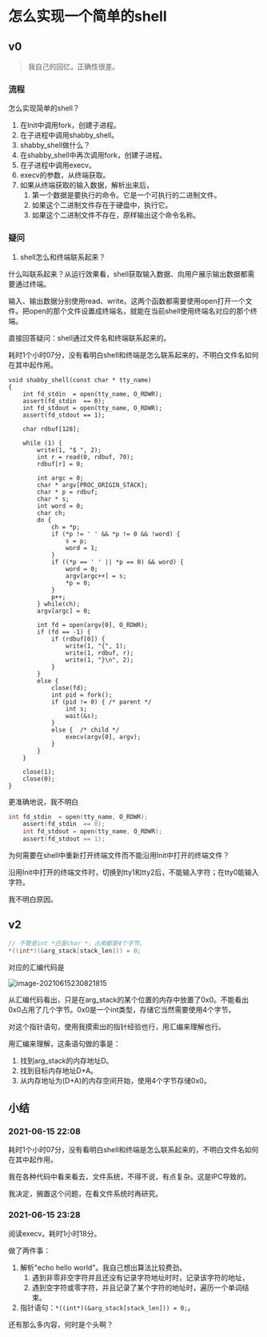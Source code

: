 # 怎么实现一个简单的shell

## v0

> 我自己的回忆，正确性很差。

### 流程

怎么实现简单的shell？

1. 在Init中调用fork，创建子进程。
2. 在子进程中调用shabby_shell。
3. shabby_shell做什么？
4. 在shabby_shell中再次调用fork，创建子进程。
5. 在子进程中调用execv。
6. execv的参数，从终端获取。
7. 如果从终端获取的输入数据，解析出来后，
   1. 第一个数据是要执行的命令。它是一个可执行的二进制文件。
   2. 如果这个二进制文件存在于硬盘中，执行它。
   3. 如果这个二进制文件不存在，原样输出这个命令名称。

### 疑问

1. shell怎么和终端联系起来？

什么叫联系起来？从运行效果看，shell获取输入数据、向用户展示输出数据都需要通过终端。

输入、输出数据分别使用read、write。这两个函数都需要使用open打开一个文件。把open的那个文件设置成终端名，就能在当前shell使用终端名对应的那个终端。

直接回答疑问：shell通过文件名和终端联系起来的。

耗时1个小时07分，没有看明白shell和终端是怎么联系起来的，不明白文件名如何在其中起作用。

```shell
void shabby_shell(const char * tty_name)
{
	int fd_stdin  = open(tty_name, O_RDWR);
	assert(fd_stdin  == 0);
	int fd_stdout = open(tty_name, O_RDWR);
	assert(fd_stdout == 1);

	char rdbuf[128];

	while (1) {
		write(1, "$ ", 2);
		int r = read(0, rdbuf, 70);
		rdbuf[r] = 0;

		int argc = 0;
		char * argv[PROC_ORIGIN_STACK];
		char * p = rdbuf;
		char * s;
		int word = 0;
		char ch;
		do {
			ch = *p;
			if (*p != ' ' && *p != 0 && !word) {
				s = p;
				word = 1;
			}
			if ((*p == ' ' || *p == 0) && word) {
				word = 0;
				argv[argc++] = s;
				*p = 0;
			}
			p++;
		} while(ch);
		argv[argc] = 0;

		int fd = open(argv[0], O_RDWR);
		if (fd == -1) {
			if (rdbuf[0]) {
				write(1, "{", 1);
				write(1, rdbuf, r);
				write(1, "}\n", 2);
			}
		}
		else {
			close(fd);
			int pid = fork();
			if (pid != 0) { /* parent */
				int s;
				wait(&s);
			}
			else {	/* child */
				execv(argv[0], argv);
			}
		}
	}

	close(1);
	close(0);
}
```

更准确地说，我不明白

```c
int fd_stdin  = open(tty_name, O_RDWR);
	assert(fd_stdin  == 0);
	int fd_stdout = open(tty_name, O_RDWR);
	assert(fd_stdout == 1);
```

为何需要在shell中重新打开终端文件而不能沿用Init中打开的终端文件？

沿用Init中打开的终端文件时，切换到tty1和tty2后，不能输入字符；在tty0能输入字符。

我不明白原因。

## v2

```c
// 不管是int *还是char *，占用都是4个字节。
*((int*)(&arg_stack[stack_len])) = 0;
```

对应的汇编代码是

![image-20210615230821815](/Users/cg/Documents/gitbook/my-note-book/cao-zuo-xi-tong-blog/write-os/read-note/mm/image-20210615230821815.png)

从汇编代码看出，只是在arg_stack的某个位置的内存中放置了0x0。不能看出0x0占用了几个字节。0x0是一个int类型，存储它当然需要使用4个字节。

对这个指针语句，使用我摸索出的指针经验也行，用汇编来理解也行。

用汇编来理解，这条语句做的事是：

1. 找到arg_stack的内存地址D。
2. 找到目标内存地址D+A。
3. 从内存地址为(D+A)的内存空间开始，使用4个字节存储0x0。

## 小结

### 2021-06-15 22:08

耗时1个小时07分，没有看明白shell和终端是怎么联系起来的，不明白文件名如何在其中起作用。

我在各种代码中看来看去，文件系统，不得不说，有点复杂。这是IPC导致的。

我决定，搁置这个问题，在看文件系统时再研究。

### 2021-06-15 23:28

阅读execv。耗时1小时18分。

做了两件事：

1. 解析"echo hello world"。我自己想出算法比较费劲。
   1. 遇到非零非空字符并且还没有记录字符地址时时，记录该字符的地址，
   2. 遇到空字符或零字符，并且记录了某个字符的地址时，遍历一个单词结束。
2. 指针语句：`*((int*)(&arg_stack[stack_len])) = 0;`。

还有那么多内容，何时是个头啊？